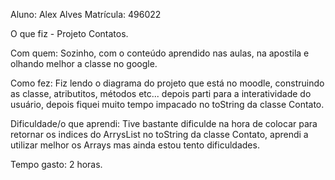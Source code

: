 Aluno: Alex Alves
Matrícula: 496022

O que fiz - Projeto Contatos.

Com quem: Sozinho, com o conteúdo aprendido nas aulas, na apostila e olhando melhor a classe no google.

Como fez: Fiz lendo o diagrama do projeto que está no moodle, construindo as classe, atributitos, métodos etc... depois parti para a interatividade do usuário, depois fiquei muito tempo impacado no toString da classe Contato.

Dificuldade/o que aprendi: Tive bastante dificulde na hora de colocar para retornar os indices do ArrysList no toString da classe Contato, aprendi a utilizar melhor os Arrays mas ainda estou tento dificuldades.

Tempo gasto: 2 horas.